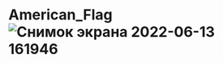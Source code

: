 # American_Flag![Снимок экрана 2022-06-13 161946](https://user-images.githubusercontent.com/103050489/173366807-7df25dd8-5941-48e4-a207-70de08766131.jpg)
